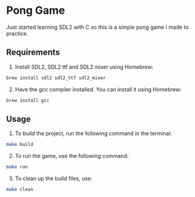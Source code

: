 # Pong Game

Just started learning SDL2 with C so this is a simple pong game I made to practice.

## Requirements

1. Install SDL2, SDL2 ttf and SDL2 mixer using Homebrew:

```bash
brew install sdl2 sdl2_ttf sdl2_mixer
```

2. Have the gcc compiler installed. You can install it using Homebrew:

```bash
brew install gcc
```

## Usage

1. To build the project, run the following command in the terminal:

```bash
make build
```

2. To run the game, use the following command:

```bash
make run
```

3. To clean up the build files, use:

```bash
make clean
```
